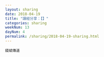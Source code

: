 ```yaml
---
layout: sharing
date: 2018-04-19
title: "讀經分享：【】"
categories: sharing
weekNum: 13
dayNum: 4
permalink: /sharing/2018-04-19-sharing.html
---
```


`錢斌傳道`
